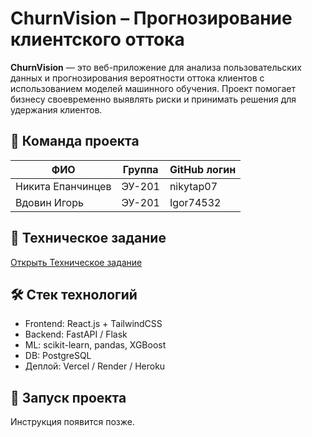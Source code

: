 # ChurnVision – Прогнозирование клиентского оттока

**ChurnVision** — это веб-приложение для анализа пользовательских данных и прогнозирования вероятности оттока клиентов с использованием моделей машинного обучения. Проект помогает бизнесу своевременно выявлять риски и принимать решения для удержания клиентов.

## 👥 Команда проекта

| ФИО              | Группа     | GitHub логин   |
|------------------|------------|----------------|
| Никита Епанчинцев| ЭУ-201     | nikytap07      |
| Вдовин Игорь     | ЭУ-201     | Igor74532      |


## 📄 Техническое задание

[Открыть Техническое задание](./docs/Техническое%20задание.md)

## 🛠️ Стек технологий

- Frontend: React.js + TailwindCSS
- Backend: FastAPI / Flask
- ML: scikit-learn, pandas, XGBoost
- DB: PostgreSQL
- Деплой: Vercel / Render / Heroku

## 🚀 Запуск проекта

Инструкция появится позже.


